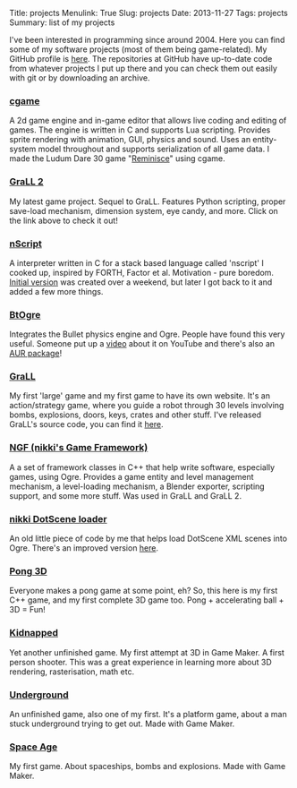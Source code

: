 Title: projects
Menulink: True
Slug: projects
Date: 2013-11-27
Tags: projects
Summary: list of my projects

I've been interested in programming since around 2004. Here you can find some
of my software projects (most of them being game-related). My GitHub profile is
[here](http://github.com/nikki93). The repositories at GitHub have up-to-date
code from whatever projects I put up there and you can check them out easily
with git or by downloading an archive.

### [cgame](https://github.com/nikki93/cgame)

A 2d game engine and in-game editor that allows live coding and
editing of games. The engine is written in C and supports Lua
scripting. Provides sprite rendering with animation, GUI, physics and
sound. Uses an entity-system model throughout and supports
serialization of all game data. I made the Ludum Dare 30 game
"[Reminisce](http://ludumdare.com/compo/ludum-dare-30/?action=preview&uid=39848)"
using cgame.

### [GraLL 2]({filename}/pages/grall2.md)

My latest game project. Sequel to GraLL. Features Python scripting, proper
save-load mechanism, dimension system, eye candy, and more. Click on the link
above to check it out!

### [nScript]({filename}/coding/nscript-revived.md)

A interpreter written in C for a stack based language called 'nscript' I cooked
up, inspired by FORTH, Factor et al. Motivation - pure boredom. [Initial
version](http://codepad.org/au2d2pk9) was created over a weekend, but later I
got back to it and added a few more things.

### [BtOgre](http://www.ogre3d.org/forums/viewtopic.php?f=5&t=46856)

Integrates the Bullet physics engine and Ogre. People have found this very
useful. Someone put up a [video](http://www.youtube.com/watch?v=T69dzpvku8o)
about it on YouTube and there's also an [AUR
package](https://aur.archlinux.org/packages/btogre-git/)!

### [GraLL](http://www.ogre3d.org/forums/viewtopic.php?t=34892)

My first 'large' game and my first game to have its own website. It's an
action/strategy game, where you guide a robot through 30 levels involving
bombs, explosions, doors, keys, crates and other stuff. I've released GraLL's
source code, you can find it
[here](http://s.nikhilesh.googlepages.com/grall.tar.gz).

### [NGF (nikki's Game Framework)](http://www.ogre3d.org/phpBB2/viewtopic.php?t=46398)

A a set of framework classes in C++ that help write software, especially games,
  using Ogre. Provides a game entity and level management mechanism, a
  level-loading mechanism, a Blender exporter, scripting support, and some more
  stuff. Was used in GraLL and GraLL 2.

### [nikki DotScene loader](http://www.ogre3d.org/wiki/index.php/DotScene_Loader_with_User_Data)

An old little piece of code by me that helps load DotScene XML scenes into
Ogre. There's an improved version <a
href=http://www.ogre3d.org/wiki/index.php/New_DotScene_Loader>here</a>.

### [Pong 3D](http://www.ogre3d.org/forums/viewtopic.php?f=11&t=15923)

Everyone makes a pong game at some point, eh? So, this here is my first C++
game, and my first complete 3D game too. Pong + accelerating ball + 3D = Fun!

### [Kidnapped](http://z8.invisionfree.com/Game_Maker_forum/index.php?showtopic=776)

Yet another unfinished game. My first attempt at 3D in Game Maker. A first
person shooter. This was a great experience in learning more about 3D
rendering, rasterisation, math etc.

### [Underground](http://www.rocketsoft.gm-school.uni.cc/uploads/UDemo7.zip)

An unfinished game, also one of my first. It's a platform game, about a man
stuck underground trying to get out. Made with Game Maker.

### [Space Age](http://gmc.yoyogames.com/index.php?showtopic=111964)

My first game. About spaceships, bombs and explosions. Made with Game Maker.

